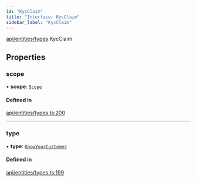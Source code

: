 ```yaml
---
id: "KycClaim"
title: "Interface: KycClaim"
sidebar_label: "KycClaim"
---
```


[api/entities/types](../../../../../modules/API/Entities/Types/Types.md).KycClaim

## Properties

### scope

• **scope**: [`Scope`](../Scope/Scope.md)

#### Defined in

[api/entities/types.ts:200](https://github.com/PolymeshAssociation/polymesh-sdk/blob/49a0066c3/src/api/entities/types.ts#L200)

___

### type

• **type**: [`KnowYourCustomer`](../../../../../enums/API/Entities/Types/ClaimType/ClaimType.md#knowyourcustomer)

#### Defined in

[api/entities/types.ts:199](https://github.com/PolymeshAssociation/polymesh-sdk/blob/49a0066c3/src/api/entities/types.ts#L199)
